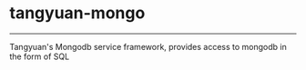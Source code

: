 # tangyuan-mongo

---

Tangyuan's Mongodb service framework, provides access to mongodb in the form of SQL  